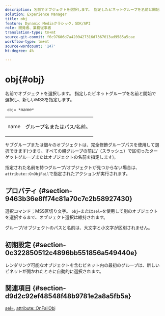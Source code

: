 ```yaml
---
description: 名前でオブジェクトを選択します。 指定したビネットグループを名前と開始で選択し、新しいMSSを指定します。
solution: Experience Manager
title: obj
feature: Dynamic Mediaクラシック，SDK/API
role: 開発者、業務従事者
translation-type: tm+mt
source-git-commit: f6c97606d7a4209427316d7367013ad9585a5cae
workflow-type: tm+mt
source-wordcount: '147'
ht-degree: 4%

---
```



# obj{#obj}

名前でオブジェクトを選択します。 指定したビネットグループを名前と開始で選択し、新しいMSSを指定します。

` obj= *`name`*`

<table id="simpletable_6E0DA6CBCDCF4CDDAFA5A4C38E0D5FC5"> 
 <tr class="strow"> 
  <td class="stentry"> <p> <span class="codeph"> <span class="varname"> name  </span> </span> </p> </td> 
  <td class="stentry"> <p>グループ名またはパス/名前。 </p> </td> 
 </tr> 
</table>

サブグループまたは個々のオブジェクトは、完全修飾グループパスを使用して選択できます(つまり、すべての親グループの前に/（スラッシュ）で区切ったターゲットグループまたはオブジェクトの名前を指定します)。

指定された名前を持つグループ/オブジェクトが見つからない場合は、`attribute::OnObjFail`で指定されたアクションが実行されます。

## プロパティ {#section-9463b36e8ff74c81a70c7c2b58927430}

選択コマンド；MSS区切り文字。 `obj=`または`sel=`を使用して別のオブジェクトを選択するまで、オブジェクト選択は維持されます。

グループ/オブジェクトのパスと名前は、大文字と小文字が区別されません。

## 初期設定 {#section-0c322850512c4896bb551856a549440e}

レンダリング可能なオブジェクトを含むビネット内の最初のグループは、新しいビネットが開かれたときに自動的に選択されます。

## 関連項目 {#section-d9d2c92ef48548f48b9781e2a8a5fb5a}

[sel=](../../../../../ir-api/http-protocol/image-rendering-api-ref/c-ir-http-protocol-ref/c-ir-http-protocol-command-reference/r-ir-sel.md#reference-01322c58d414481385c29fcdd27a090b),  [attribute::OnFailObj](../../../../../ir-api/material-cat/image-rendering-api-ref/c-ir-material-catalog/c-ir-attributes-reference/r-ir-onfailobj.md#reference-4c6ba90418e84da5831f8573bbbf2c8d)
